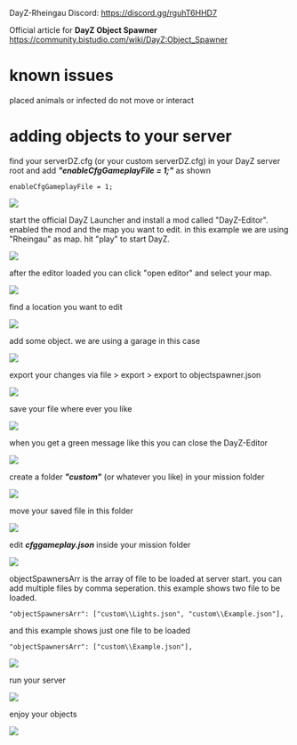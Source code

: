DayZ-Rheingau Discord: https://discord.gg/rguhT6HHD7

Official article for **DayZ Object Spawner** https://community.bistudio.com/wiki/DayZ:Object_Spawner

# known issues

placed animals or infected do not move or interact

# adding objects to your server

find your serverDZ.cfg (or your custom serverDZ.cfg) in your DayZ server root and add ***"enableCfgGameplayFile = 1;"*** as shown
```
enableCfgGameplayFile = 1;
```
<img src="https://github.com/ranseier86/DayZ-FooBarLand/blob/main/docs/dayz-editor/img/serverconfig.png">

start the official DayZ Launcher and install a mod called "DayZ-Editor". enabled the mod and the map you want to edit. in this example we are using "Rheingau" as map. hit "play" to start DayZ.

<img src="https://github.com/ranseier86/DayZ-FooBarLand/blob/main/docs/dayz-editor/img/dayzlauncher.png">

after the editor loaded you can click "open editor" and select your map.

<img src="https://github.com/ranseier86/DayZ-FooBarLand/blob/main/docs/dayz-editor/img/editormenu.png">

find a location you want to edit

<img src="https://github.com/ranseier86/DayZ-FooBarLand/blob/main/docs/dayz-editor/img/empty.jpg">

add some object. we are using a garage in this case

<img src="https://github.com/ranseier86/DayZ-FooBarLand/blob/main/docs/dayz-editor/img/garage.jpg">

export your changes via file > export > export to objectspawner.json

<img src="https://github.com/ranseier86/DayZ-FooBarLand/blob/main/docs/dayz-editor/img/exportmenu.jpg">

save your file where ever you like

<img src="https://github.com/ranseier86/DayZ-FooBarLand/blob/main/docs/dayz-editor/img/examplefile.jpg">

when you get a green message like this you can close the DayZ-Editor

<img src="https://github.com/ranseier86/DayZ-FooBarLand/blob/main/docs/dayz-editor/img/saved.jpg">

create a folder ***"custom"*** (or whatever you like) in your mission folder

<img src="https://github.com/ranseier86/DayZ-FooBarLand/blob/main/docs/dayz-editor/img/customfolder.png">

move your saved file in this folder

<img src="https://github.com/ranseier86/DayZ-FooBarLand/blob/main/docs/dayz-editor/img/custominside.png">

edit ***cfggameplay.json*** inside your mission folder

<img src="https://github.com/ranseier86/DayZ-FooBarLand/blob/main/docs/dayz-editor/img/cfggameplayjson.png">

objectSpawnersArr is the array of file to be loaded at server start. you can add multiple files by comma seperation. this example shows two file to be loaded.
```
"objectSpawnersArr": ["custom\\Lights.json", "custom\\Example.json"],
```
and this example shows just one file to be loaded
```
"objectSpawnersArr": ["custom\\Example.json"],
```

<img src="https://github.com/ranseier86/DayZ-FooBarLand/blob/main/docs/dayz-editor/img/cfggameplayjsonedit.png">

run your server

<img src="https://github.com/ranseier86/DayZ-FooBarLand/blob/main/docs/dayz-editor/img/server.png">

enjoy your objects

<img src="https://github.com/ranseier86/DayZ-FooBarLand/blob/main/docs/dayz-editor/img/finish.jpg">
